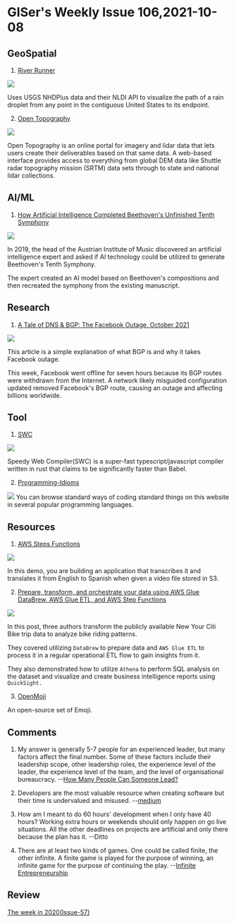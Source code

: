 # GISer's Weekly Issue 106,2021-10-08

## GeoSpatial

1. [River Runner](https://webflow-blog.mbxsandbox.com/blog/river-runner-how-i-built-it)

![](https://github.com/sdl60660/river-runner/raw/main/public/images/preview_image.png?raw=true)

Uses USGS NHDPlus data and their NLDI API to visualize the path of a rain droplet from any point in the contiguous United States to its endpoint.

2. [Open Topography](https://www.gislounge.com/open-topography-a-spatial-data-infrastructure-for-topographic-data/)

![](https://cdn.shortpixel.ai/spai/w_810+q_glossy+ret_img+to_webp/https://www.gislounge.com/wp-content/uploads/2020/08/opentopography-map.png)

Open Topography is an online portal for imagery and lidar data that lets users create their deliverables based on that same data. A web-based interface provides access to everything from global DEM data like Shuttle radar topography mission (SRTM) data sets through to state and national lidar collections.

## AI/ML

1. [How Artificial Intelligence Completed Beethoven's Unfinished Tenth Symphony](https://www.smithsonianmag.com/innovation/how-artificial-intelligence-completed-beethovens-unfinished-10th-symphony-180978753/)

![](https://cdn.beekka.com/blogimg/asset/202109/bg2021093001.jpg)

In 2019, the head of the Austrian Institute of Music discovered an artificial intelligence expert and asked if AI technology could be utilized to generate Beethoven's Tenth Symphony.

The expert created an AI model based on Beethoven's compositions and then recreated the symphony from the existing manuscript.

## Research

1. [A Tale of DNS & BGP: The Facebook Outage, October 2021](https://riskledger.com/blog/facebook-outage/)

![](https://riskledger-website-media-uploads.s3-eu-west-1.amazonaws.com/bgp-routing.png)

This article is a simple explanation of what BGP is and why it takes Facebook outage.

This week, Facebook went offline for seven hours because its BGP routes were withdrawn from the Internet. A network likely misguided configuration updated removed Facebook's BGP route, causing an outage and affecting billions worldwide.

## Tool

1. [SWC](https://github.com/swc-project/swc)

![](https://raw.githubusercontent.com/swc-project/logo/master/swc.png)

Speedy Web Compiler(SWC) is a super-fast typescript/javascript compiler written in rust that claims to be significantly faster than Babel.

2. [Programming-Idioms](https://programming-idioms.org/)

![](https://cdn.beekka.com/blogimg/asset/202109/bg2021092707.jpg)
You can browse standard ways of coding standard things on this website in several popular programming languages.

## Resources

1. [AWS Steps Functions](https://aws.amazon.com/blogs/aws/now-aws-step-functions-supports-200-aws-services-to-enable-easier-workflow-automation/)

![](https://d2908q01vomqb2.cloudfront.net/da4b9237bacccdf19c0760cab7aec4a8359010b0/2021/09/08/07-statemachine-750x1024.png)

In this demo, you are building an application that transcribes it and translates it from English to Spanish when given a video file stored in S3.

2. [Prepare, transform, and orchestrate your data using AWS Glue DataBrew, AWS Glue ETL, and AWS Step Functions](https://aws.amazon.com/blogs/big-data/prepare-transform-and-orchestrate-your-data-using-aws-glue-databrew-aws-glue-etl-and-aws-step-functions/?nc1=b_rp)

![](https://d2908q01vomqb2.cloudfront.net/b6692ea5df920cad691c20319a6fffd7a4a766b8/2021/08/30/BDB1392-image003.png)

In this post, three authors transform the publicly available New Your Citi Bike trip data to analyze bike riding patterns.

They covered utilizing `DataBrew` to prepare data and `AWS Glue ETL` to process it in a regular operational ETL flow to gain insights from it.

They also demonstrated how to utilize `Athena` to perform SQL analysis on the dataset and visualize and create business intelligence reports using `QuickSight.`

3. [OpenMoji](https://openmoji.org/)

An open-source set of Emoji.

## Comments

1.  My answer is generally 5-7 people for an experienced leader, but many factors affect the final number. Some of these factors include their leadership scope, other leadership roles, the experience level of the leader, the experience level of the team, and the level of organisational bureaucracy.
    --[How Many People Can Someone Lead?](https://www.patkua.com/blog/how-many-people-can-someone-lead/#The_Short_Answer)

2.  Developers are the most valuable resource when creating software but their time is undervalued and misused.
    --[medium](https://itnext.io/developers-are-the-most-valuable-resource-when-creating-software-but-their-time-is-undervalued-and-85aab08d7af7)

3.  How am I meant to do 60 hours' development when I only have 40 hours?
    Working extra hours or weekends should only happen on go live situations. All the other deadlines on projects are artificial and only there because the plan has it.
    --Ditto
4.  There are at least two kinds of games. One could be called finite, the other infinite. A finite game is played for the purpose of winning, an infinite game for the purpose of continuing the play.
    --[Infinite Entrepreneurship](https://www.indiehackers.com/post/infinite-entrepreneurship-da92f36f21)

## Review

[The week in 2020(Issue-57)](https://github.com/lkcozy/weekly/blob/master/docs/2020/issue-57.md)
